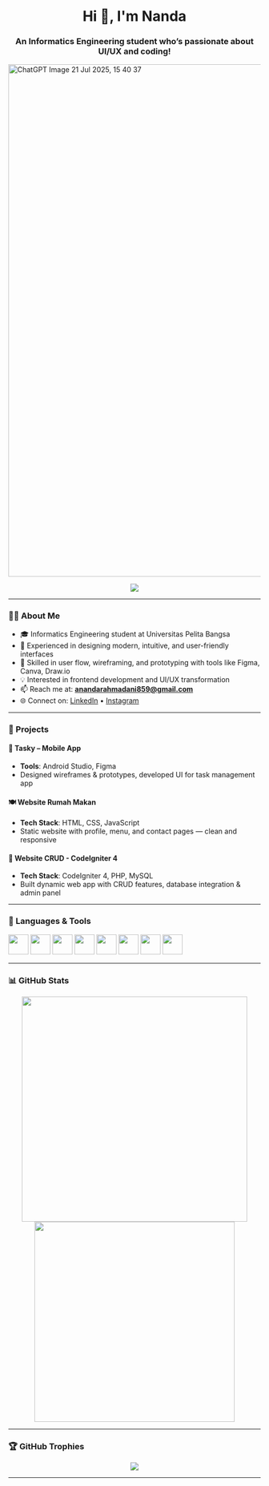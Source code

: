 
<h1 align="center">Hi 👋, I'm Nanda</h1>
<h3 align="center">An Informatics Engineering student who’s passionate about UI/UX and coding!</h3>

<img width="1024" height="1024" alt="ChatGPT Image 21 Jul 2025, 15 40 37" src="https://github.com/user-attachments/assets/5210a8b5-47e1-48f4-b622-351f1c51187d" />

<p align="center">
  <img src="https://readme-typing-svg.demolab.com?font=Fira+Code&size=20&duration=4000&pause=1000&center=true&vCenter=true&width=500&lines=Welcome+to+my+GitHub!;UI%2FUX+Enthusiast+%F0%9F%8E%A8;Frontend+Dev+in+progress+%F0%9F%9A%80;Enjoy+my+projects!+%F0%9F%91%BB" />
</p>

---

### 👩‍💻 About Me
- 🎓 Informatics Engineering student at Universitas Pelita Bangsa 
- 🎨 Experienced in designing modern, intuitive, and user-friendly interfaces
- 🧠 Skilled in user flow, wireframing, and prototyping with tools like Figma, Canva, Draw.io
- 💡 Interested in frontend development and UI/UX transformation
- 📫 Reach me at: **anandarahmadani859@gmail.com**
- 🌐 Connect on:
  [LinkedIn](https://www.linkedin.com/in/ananda-rahmadani-408a30303) • [Instagram](https://www.instagram.com/nndarhmdnii)

---

### 🚀 Projects

#### 📱 Tasky – Mobile App
- **Tools**: Android Studio, Figma  
- Designed wireframes & prototypes, developed UI for task management app

#### 🍽️ Website Rumah Makan
- **Tech Stack**: HTML, CSS, JavaScript  
- Static website with profile, menu, and contact pages — clean and responsive

#### 🧩 Website CRUD - CodeIgniter 4
- **Tech Stack**: CodeIgniter 4, PHP, MySQL  
- Built dynamic web app with CRUD features, database integration & admin panel

---


### 🧰 Languages & Tools

<p align="left">
  <img src="https://cdn.jsdelivr.net/gh/devicons/devicon/icons/html5/html5-original.svg" width="40"/>
  <img src="https://cdn.jsdelivr.net/gh/devicons/devicon/icons/css3/css3-original.svg" width="40"/>
  <img src="https://cdn.jsdelivr.net/gh/devicons/devicon/icons/javascript/javascript-original.svg" width="40"/>
  <img src="https://cdn.jsdelivr.net/gh/devicons/devicon/icons/php/php-original.svg" width="40"/>
  <img src="https://cdn.jsdelivr.net/gh/devicons/devicon/icons/mysql/mysql-original.svg" width="40"/>
  <img src="https://cdn.jsdelivr.net/gh/devicons/devicon/icons/codeigniter/codeigniter-plain.svg" width="40"/>
  <img src="https://cdn.jsdelivr.net/gh/devicons/devicon/icons/androidstudio/androidstudio-original.svg" width="40"/>
  <img src="https://cdn.jsdelivr.net/gh/devicons/devicon/icons/figma/figma-original.svg" width="40"/>
</p>

---

### 📊 GitHub Stats

<p align="center">
  <img src="https://github-readme-stats.vercel.app/api?username=ANANDARHMDNII&show_icons=true&theme=tokyonight" width="450"/>
  <img src="https://github-readme-streak-stats.herokuapp.com/?user=ANANDARHMDNII&theme=tokyonight" width="400"/>
</p>

---

### 🏆 GitHub Trophies

<p align="center">
  <img src="https://github-profile-trophy.vercel.app/?username=ANANDARHMDNII&theme=gruvbox&margin-w=10&no-bg=true&no-frame=true"/>
</p>

---

